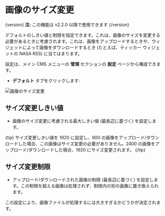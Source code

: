 <!--toc=media-->

# 画像のサイズ変更

{version}
**注:** この機能は v2.2.0 以降で使用できます
{/version}

デフォルトのしきい値と制限を指定できます。これは、画像のサイズを変更する必要があるときに考慮されます。これは、画像をアップロードするときや、ウィジェットによって画像をダウンロードするとき (たとえば、ティッカー ウィジェットの NASA RSS) に当てはまります。

設定は、メイン CMS メニューの **管理** セクションの **設定** ページから構成できます。

- **デフォルト** タブをクリックします:

![画像のサイズ変更](img/v3_media_resizing_images.png)

## サイズ変更しきい値

- 画像のサイズ変更に考慮される最大しきい値 (最長辺に基づく) を設定します。

{tip}
サイズ変更しきい値を 1920 に設定し、800 の画像をアップロード/ダウンロードした場合、この画像はサイズ変更の必要がありません。2400 の画像をアップロード/ダウンロードした場合、1920 にサイズ変更されます。
{/tip}

## サイズ変更制限

- アップロード/ダウンロードされた画像の制限 (最長辺に基づく) を設定します。この制限を超える画像は処理されず、制限内の別の画像に置き換えられます。

この設定により、画像ファイルが処理するには大きすぎるかどうかが決定されます。